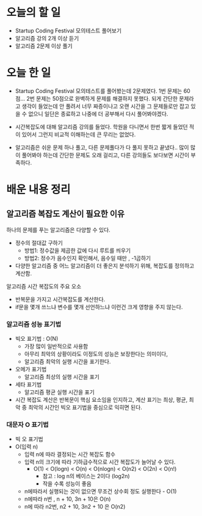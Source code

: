 # 오늘의 할 일
* Startup Coding Festival 모의테스트 풀어보기
* 알고리즘 강의 2개 이상 듣기
* 알고리즘 2문제 이상 풀기

# 오늘 한 일
* Startup Coding Festival 모의테스트를 풀어봤는데 2문제였다. 
1번 문제는 60점... 2번 문제는 50점으로 완벽하게 문제를 해결하지 못했다. 되게 간단한 문제라고 생각이 들었는데
안 풀려서 너무 짜증이나고 오랜 시간을 그 문제들로만 잡고 있을 수 없으니 일단은 종료하고 나중에 더 공부해서
다시 풀어봐야겠다.

* 시간복잡도에 대해 알고리즘 강의를 들었다. 학원을 다니면서 한번 짧게 들었던 적이 있어서 그런지
비교적 이해하는데 큰 무리는 없었다.

* 알고리즘은 쉬운 문제 하나 풀고, 다른 문제풀다가 다 풀지 못하고 끝냈다.. 많이 많이 풀어봐야 하는데
간단한 문제도 오래 걸리고, 다른 강의들도 보다보면 시간이 부족하다.

# 배운 내용 정리
## 알고리즘 복잡도 계산이 필요한 이유

하나의 문제를 푸는 알고리즘은 다양할 수 있다.

- 정수의 절대값 구하기
    - 방법1: 정수값을 제곱한 값에 다시 루트를 씌우기
    - 방법2: 정수가 음수인지 확인해서, 음수일 때만 , -1곱하기
- 다양한 알고리즘 중 어느 알고리즘이 더 좋은지 분석하기 위해, 복잡도를 정의하고 계산함.

알고리즘 시간 복잡도의 주요 오소

- 반복문을 가지고 시간복잡도를 계산한다.
- if문을 몇개 쓰느냐 변수를 몇개 선언하느냐 이런건 크게 영향을 주지 않는다.

### 알고리즘 성능 표기법

- 빅오 표기법 : O(N)
    - 가장 많이  일반적으로 사용함
    - 아무리 최악의 상황이라도 이정도의 성능은 보장한다는 의미이다,
    - 알고리즘 최악의 실행 시간을 표기한다.
- 오메가 표기법
    - 알고리즘 최상의 실행 시간을 표기
- 세타 표기법
    - 알고리즘 평균 실행 시간을 표기
- 시간 복잡도 계산은 반복문이 핵심 요소임을 인지하고, 계산 표기는 최상, 평균, 최악 중 최악의 시간인 빅오 표기법을 중심으로 익히면 된다.

### 대문자 O 표기법

- 빅 오 표기법
- O(입력 n)
    - 입력 n에 따라 결정되는 시간 복잡도 함수
    - 입력 n의 크기에 따라 기하급수적으로 시간 복잡도가 늘어날 수 있다.
        - O(1) < O(logn) < O(n) < O(nlogn) < O(n2) < O(2n) < O(n!)
            - 참고 : log n의 베이스는 2이다 (log2n)
            - 작을 수록 성능이 좋음
    - n에따라서 실행되는 것이 없으면 무조건 상수회 정도 실행한다 - O(1)
    - n에따라 n번 , n + 10, 3n + 10은 O(n)
    - n에 따라 n2번, n2 + 10, 3n2 + 10 은 O(n2)